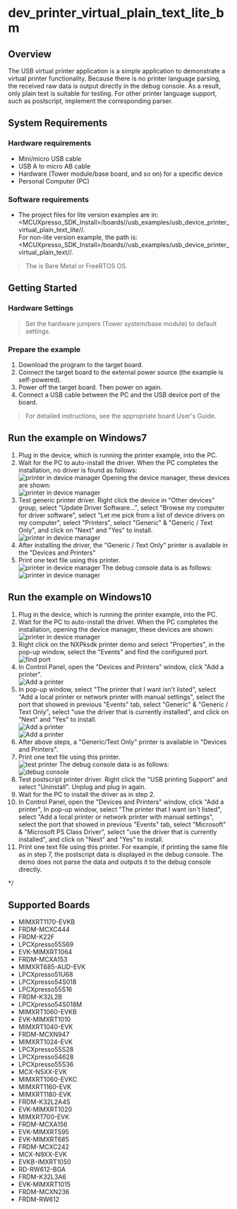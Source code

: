 # dev_printer_virtual_plain_text_lite_bm




## Overview

The USB virtual printer application is a simple application to demonstrate a virtual printer functionality.
Because there is no printer language parsing, the received raw data is output directly in the debug console.
As a result, only plain text is suitable for testing. For other printer language support, such as postscript, implement the corresponding parser.

## System Requirements

### Hardware requirements

- Mini/micro USB cable
- USB A to micro AB cable
- Hardware (Tower module/base board, and so on) for a specific device
- Personal Computer (PC)


### Software requirements

- The project files for lite version examples are in: 
<br> <MCUXpresso_SDK_Install>/boards/<board>/usb_examples/usb_device_printer_virtual_plain_text_lite/<rtos>/<toolchain>.
<br>  For non-lite version example, the path is: 
<br> <MCUXpresso_SDK_Install>/boards/<board>/usb_examples/usb_device_printer_virtual_plain_text/<rtos>/<toolchain>.
> The <rtos> is Bare Metal or FreeRTOS OS.


## Getting Started

### Hardware Settings

> Set the hardware jumpers (Tower system/base module) to default settings.


### Prepare the example

1.  Download the program to the target board.
2.  Connect the target board to the external power source (the example is self-powered).
3.  Power off the target board. Then power on again.
4.  Connect a USB cable between the PC and the USB device port of the board.

> For detailed instructions, see the appropriate board User's Guide.

## Run the example on Windows7

1.  Plug in the device, which is running the printer example, into the PC.
2.  Wait for the PC to auto-install the driver. When the PC completes the installation, no driver is found as follows:
<br>![printer in device manager](device_printer_install_driver_auto.jpg "printer in device manager")
Opening the device manager, these devices are shown:
<br>![printer in device manager](device_printer_devmgmt.jpg "printer in device manager")
3.  Test generic printer driver. Right click the device in "Other devices" group, select "Update Driver Software...",
select "Browse my computer for driver software", select "Let me pick from a list of device drivers on my computer",
select "Printers", select "Generic" & "Generic / Text Only", and click on "Next" and "Yes" to install.
<br>![printer in device manager](device_printer_devmgmt_install1.jpg "printer in device manager")
4.  After installing the driver, the "Generic / Text Only" printer  is available in the "Devices and Printers"
5.  Print one text file using this printer. 
<br>![printer in device manager](device_printer_example_text.jpg "printer in device manager")
The debug console data is as follows:
<br>![printer in device manager](device_printer_example_text_output.jpg "printer in device manager")


## Run the example on Windows10

1.  Plug in the device, which is running the printer example, into the PC.
2.  Wait for the PC to auto-install the driver. When the PC completes the installation, opening the device manager, these devices are shown:
<br>![printer in device manager](device_printer_devmgmt_win10.jpg "printer in device manager")
3.  Right click on the NXPksdk printer demo and select "Properties", in the pop-up window, select the "Events" and find the configured port.
<br>![find port](device_printer_find_port.jpg "find port")
4.  In Control Panel, open the "Devices and Printers" window, click "Add a printer".
<br>![Add a printer](device_printer_dev&printer.jpg "Add a printer")
5.  In pop-up window, select "The printer that I want isn't listed", select "Add a local printer or network printer with manual settings",
select the port that showed in previous "Events" tab, select "Generic" & "Generic / Text Only", select "use the driver that is currently installed",
and click on "Next" and "Yes" to install.
<br>![Add a printer](device_printer_add_printer_1.jpg "Add a printer")
<br>![Add a printer](device_printer_add_printer_2.jpg "Add a printer")
6.  After above steps, a "Generic/Text Only" printer is available in "Devices and Printers".
7.  Print one text file using this printer.
<br>![test printer](device_printer_example_text.jpg "test printer")
The debug console data is as follows:
<br>![debug console](device_printer_example_text_output.jpg "debug console")
8.  Test postscript printer driver. Right click the "USB printing Support" and select "Uninstall". Unplug and plug in again.
9.  Wait for the PC to install the driver as in step 2.
10.  In Control Panel, open the "Devices and Printers" window, click "Add a printer",
In pop-up window, select "The printer that I want isn't listed", select "Add a local printer or network printer with manual settings",
select the port that showed in previous "Events" tab, select "Microsoft" & "Microsoft PS Class Driver", select "use the driver that is currently installed",
and click on "Next" and "Yes" to install.
11.  Print one text file using this printer. For example, if printing the same file as in step 7, the postscript data is displayed in the debug console.
The demo does not parse the data and outputs it to the debug console directly.

*/


## Supported Boards
- MIMXRT1170-EVKB
- FRDM-MCXC444
- FRDM-K22F
- LPCXpresso55S69
- EVK-MIMXRT1064
- FRDM-MCXA153
- MIMXRT685-AUD-EVK
- LPCXpresso51U68
- LPCXpresso54S018
- LPCXpresso55S16
- FRDM-K32L2B
- LPCXpresso54S018M
- MIMXRT1060-EVKB
- EVK-MIMXRT1010
- MIMXRT1040-EVK
- FRDM-MCXN947
- MIMXRT1024-EVK
- LPCXpresso55S28
- LPCXpresso54628
- LPCXpresso55S36
- MCX-N5XX-EVK
- MIMXRT1060-EVKC
- MIMXRT1160-EVK
- MIMXRT1180-EVK
- FRDM-K32L2A4S
- EVK-MIMXRT1020
- MIMXRT700-EVK
- FRDM-MCXA156
- EVK-MIMXRT595
- EVK-MIMXRT685
- FRDM-MCXC242
- MCX-N9XX-EVK
- EVKB-IMXRT1050
- RD-RW612-BGA
- FRDM-K32L3A6
- EVK-MIMXRT1015
- FRDM-MCXN236
- FRDM-RW612
